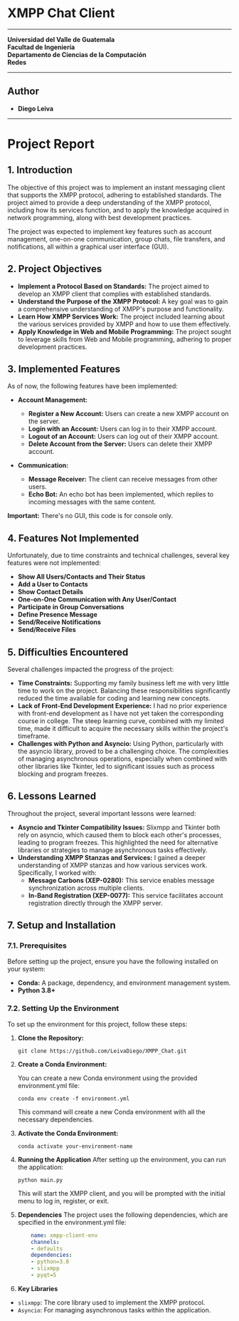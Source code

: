 # XMPP Chat Client
---
**Universidad del Valle de Guatemala**\
**Facultad de Ingeniería**\
**Departamento de Ciencias de la Computación**\
**Redes**

---

## Author
- **Diego Leiva**

---

# Project Report

## **1. Introduction**

The objective of this project was to implement an instant messaging client that supports the XMPP protocol, adhering to established standards. The project aimed to provide a deep understanding of the XMPP protocol, including how its services function, and to apply the knowledge acquired in network programming, along with best development practices.

The project was expected to implement key features such as account management, one-on-one communication, group chats, file transfers, and notifications, all within a graphical user interface (GUI).

## **2. Project Objectives**

- **Implement a Protocol Based on Standards:** The project aimed to develop an XMPP client that complies with established standards.
- **Understand the Purpose of the XMPP Protocol:** A key goal was to gain a comprehensive understanding of XMPP's purpose and functionality.
- **Learn How XMPP Services Work:** The project included learning about the various services provided by XMPP and how to use them effectively.
- **Apply Knowledge in Web and Mobile Programming:** The project sought to leverage skills from Web and Mobile programming, adhering to proper development practices.

## **3. Implemented Features**

As of now, the following features have been implemented:

- **Account Management:**
  - **Register a New Account:** Users can create a new XMPP account on the server.
  - **Login with an Account:** Users can log in to their XMPP account.
  - **Logout of an Account:** Users can log out of their XMPP account.
  - **Delete Account from the Server:** Users can delete their XMPP account.

- **Communication:**
  - **Message Receiver:** The client can receive messages from other users.
  - **Echo Bot:** An echo bot has been implemented, which replies to incoming messages with the same content.

**Important:** There's no GUI, this code is for console only.

## **4. Features Not Implemented**

Unfortunately, due to time constraints and technical challenges, several key features were not implemented:

- **Show All Users/Contacts and Their Status**
- **Add a User to Contacts**
- **Show Contact Details**
- **One-on-One Communication with Any User/Contact**
- **Participate in Group Conversations**
- **Define Presence Message**
- **Send/Receive Notifications**
- **Send/Receive Files**

## **5. Difficulties Encountered**

Several challenges impacted the progress of the project:

- **Time Constraints:** Supporting my family business left me with very little time to work on the project. Balancing these responsibilities significantly reduced the time available for coding and learning new concepts.
- **Lack of Front-End Development Experience:** I had no prior experience with front-end development as I have not yet taken the corresponding course in college. The steep learning curve, combined with my limited time, made it difficult to acquire the necessary skills within the project's timeframe.
- **Challenges with Python and Asyncio:** Using Python, particularly with the asyncio library, proved to be a challenging choice. The complexities of managing asynchronous operations, especially when combined with other libraries like Tkinter, led to significant issues such as process blocking and program freezes.

## **6. Lessons Learned**

Throughout the project, several important lessons were learned:

- **Asyncio and Tkinter Compatibility Issues:** Slixmpp and Tkinter both rely on asyncio, which caused them to block each other's processes, leading to program freezes. This highlighted the need for alternative libraries or strategies to manage asynchronous tasks effectively.
- **Understanding XMPP Stanzas and Services:** I gained a deeper understanding of XMPP stanzas and how various services work. Specifically, I worked with:
  - **Message Carbons (XEP-0280):** This service enables message synchronization across multiple clients.
  - **In-Band Registration (XEP-0077):** This service facilitates account registration directly through the XMPP server.


## **7. Setup and Installation**

### **7.1. Prerequisites**

Before setting up the project, ensure you have the following installed on your system:

- **Conda:** A package, dependency, and environment management system.
- **Python 3.8+**

### **7.2. Setting Up the Environment**

To set up the environment for this project, follow these steps:

1. **Clone the Repository:**

   ```
   git clone https://github.com/LeivaDiego/XMPP_Chat.git
   ```

2. **Create a Conda Environment:**

    You can create a new Conda environment using the provided environment.yml file:
    
    ```
    conda env create -f environment.yml
    ```

    This command will create a new Conda environment with all the necessary dependencies.
    <br>


3. **Activate the Conda Environment:**
    ```
    conda activate your-environment-name
    ```

4. **Running the Application**
    After setting up the environment, you can run the application:

    ```
    python main.py
    ```

    This will start the XMPP client, and you will be prompted with the initial menu to log in, register, or exit.
    <br>

5. **Dependencies**
    The project uses the following dependencies, which are specified in the environment.yml file:

    ```yaml
        name: xmpp-client-env
        channels:
        - defaults
        dependencies:
        - python=3.8
        - slixmpp
        - pyqt=5
    ```

6. **Key Libraries**
- `slixmpp`: The core library used to implement the XMPP protocol.
- `Asyncio`: For managing asynchronous tasks within the application.
